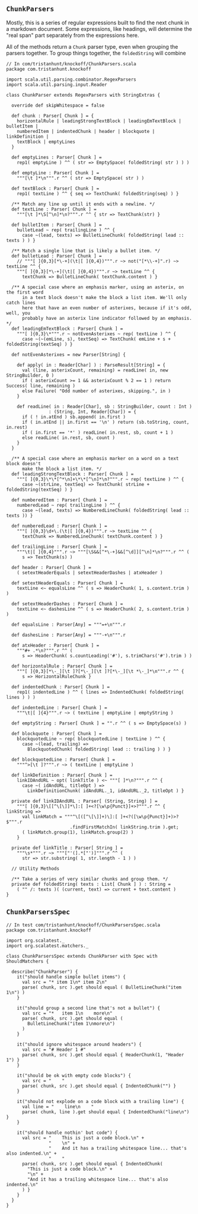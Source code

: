 ## `ChunkParsers` ##

Mostly, this is a series of regular expressions built to find the next chunk in a
markdown document. Some expressions, like headings, will determine the "real span"
part separately from the expressions here.

All of the methods return a `Chunk` parser type, even when grouping the parsers
together. To group things together, the `foldedString` will combine

    // In com/tristanhunt/knockoff/ChunkParsers.scala
    package com.tristanhunt.knockoff
    
    import scala.util.parsing.combinator.RegexParsers
    import scala.util.parsing.input.Reader

    class ChunkParser extends RegexParsers with StringExtras {
        
      override def skipWhitespace = false
      
      def chunk : Parser[ Chunk ] = {
        horizontalRule | leadingStrongTextBlock | leadingEmTextBlock | bulletItem |
        numberedItem | indentedChunk | header | blockquote | linkDefinition |
        textBlock | emptyLines
      }
      
      def emptyLines : Parser[ Chunk ] =
        rep1( emptyLine ) ^^ ( str => EmptySpace( foldedString( str ) ) )
      
      def emptyLine : Parser[ Chunk ] =
        """[\t ]*\n""".r ^^ ( str => EmptySpace( str ) )

      def textBlock : Parser[ Chunk ] =
        rep1( textLine ) ^^ { seq => TextChunk( foldedString(seq) ) }
      
      /** Match any line up until it ends with a newline. */
      def textLine : Parser[ Chunk ] =
        """[\t ]*\S[^\n]*\n?""".r ^^ { str => TextChunk(str) }
      
      def bulletItem : Parser[ Chunk ] =
        bulletLead ~ rep( trailingLine ) ^^ {
          case ~(lead, texts) => BulletLineChunk( foldedString( lead :: texts ) ) }
      
      /** Match a single line that is likely a bullet item. */
      def bulletLead : Parser[ Chunk ] =
        // """[ ]{0,3}[*\-+](\t|[ ]{0,4})""".r ~> not("[*\\-+]".r) ~> textLine ^^ {
        """[ ]{0,3}[*\-+](\t|[ ]{0,4})""".r ~> textLine ^^ {
          textChunk => BulletLineChunk( textChunk.content ) }
      
      /** A special case where an emphasis marker, using an asterix, on the first word
          in a text block doesn't make the block a list item. We'll only catch lines
          here that have an even number of asterixes, because if it's odd, well, you
          probably have an asterix line indicator followed by an emphasis. */
      def leadingEmTextBlock : Parser[ Chunk ] =
        """[ ]{0,3}\*""".r ~ notEvenAsterixes ~ rep( textLine ) ^^ {
          case ~(~(emLine, s), textSeq) => TextChunk( emLine + s + foldedString(textSeq) ) }
      
      def notEvenAsterixes = new Parser[String] {
    
        def apply( in : Reader[Char] ) : ParseResult[String] = {
          val (line, asterixCount, remaining) = readLine( in, new StringBuilder, 0 )
          if ( asterixCount >= 1 && asterixCount % 2 == 1 ) return Success( line, remaining )
          else Failure( "Odd number of asterixes, skipping.", in )
        }
        
        def readLine( in : Reader[Char], sb : StringBuilder, count : Int )
                    : (String, Int, Reader[Char]) = {
          if ( ! in.atEnd ) sb.append( in.first )
          if ( in.atEnd || in.first == '\n' ) return (sb.toString, count, in.rest)
          if ( in.first == '*' ) readLine( in.rest, sb, count + 1 )
          else readLine( in.rest, sb, count )
        }
      }
          
      /** A special case where an emphasis marker on a word on a text block doesn't
          make the block a list item. */
      def leadingStrongTextBlock : Parser[ Chunk ] =
        """[ ]{0,3}\*\*[^*\n]+\*\*[^\n]*\n?""".r ~ rep( textLine ) ^^ {
          case ~(strLine, textSeq) => TextChunk( strLine + foldedString(textSeq) ) }
      
      def numberedItem : Parser[ Chunk ] =
        numberedLead ~ rep( trailingLine ) ^^ {
          case ~(lead, texts) => NumberedLineChunk( foldedString( lead :: texts )) }
      
      def numberedLead : Parser[ Chunk ] =
        """[ ]{0,3}\d+\.(\t|[ ]{0,4})""".r ~> textLine ^^ {
          textChunk => NumberedLineChunk( textChunk.content ) }
      
      def trailingLine : Parser[ Chunk ] =
        """\t|[ ]{0,4}""".r ~> """[\S&&[^*\-+]&&[^\d]][^\n]*\n?""".r ^^ (
          s => TextChunk(s) )
      
      def header : Parser[ Chunk ] =
        ( setextHeaderEquals | setextHeaderDashes | atxHeader )

      def setextHeaderEquals : Parser[ Chunk ] =
        textLine <~ equalsLine ^^ ( s => HeaderChunk( 1, s.content.trim ) )

      def setextHeaderDashes : Parser[ Chunk ] =
        textLine <~ dashesLine ^^ ( s => HeaderChunk( 2, s.content.trim ) )

      def equalsLine : Parser[Any] = """=+\n""".r

      def dashesLine : Parser[Any] = """-+\n""".r

      def atxHeader : Parser[ Chunk ] =
        """#+ .*\n?""".r ^^ (
          s => HeaderChunk( s.countLeading('#'), s.trimChars('#').trim ) )
      
      def horizontalRule : Parser[ Chunk ] =
        """[ ]{0,3}[*\-_][\t ]?[*\-_][\t ]?[*\-_][\t *\-_]*\n""".r ^^ {
          s => HorizontalRuleChunk }
      
      def indentedChunk : Parser[ Chunk ] =
        rep1( indentedLine ) ^^ ( lines => IndentedChunk( foldedString( lines ) ) )
      
      def indentedLine : Parser[ Chunk ] =
        """\t|[ ]{4}""".r ~> ( textLine | emptyLine | emptyString )

      def emptyString : Parser[ Chunk ] = "".r ^^ ( s => EmptySpace(s) )
      
      def blockquote : Parser[ Chunk ] =
        blockquotedLine ~ rep( blockquotedLine | textLine ) ^^ {
          case ~(lead, trailing) =>
            BlockquotedChunk( foldedString( lead :: trailing ) ) }
      
      def blockquotedLine : Parser[ Chunk ] =
        """^>[\t ]?""".r ~> ( textLine | emptyLine )
    
      def linkDefinition : Parser[ Chunk ] =
        linkIDAndURL ~ opt( linkTitle ) <~ """[ ]*\n?""".r ^^ {
          case ~( idAndURL, titleOpt ) =>
            LinkDefinitionChunk( idAndURL._1, idAndURL._2, titleOpt ) }

      private def linkIDAndURL : Parser[ (String, String) ] =
        """[ ]{0,3}\[[^\[\]]*\]:[ ]+<?[\w\p{Punct}]+>?""".r ^^ { linkString =>
          val linkMatch = """^\[([^\[\]]+)\]:[ ]+<?([\w\p{Punct}]+)>?$""".r
                            .findFirstMatchIn( linkString.trim ).get;
          ( linkMatch.group(1), linkMatch.group(2) )
        }

      private def linkTitle : Parser[ String ] =
        """\s*""".r ~> """["'(].*["')]""".r ^^ (
          str => str.substring( 1, str.length - 1 ) )
      
      // Utility Methods
      
      /** Take a series of very similar chunks and group them. */
      private def foldedString( texts : List[ Chunk ] ) : String =
        ( "" /: texts )( (current, text) => current + text.content )
    }


## `ChunkParsersSpec` ##

    // In test com/tristanhunt/knockoff/ChunkParsersSpec.scala
    package com.tristanhunt.knockoff
    
    import org.scalatest._
    import org.scalatest.matchers._

    class ChunkParsersSpec extends ChunkParser with Spec with ShouldMatchers {

      describe("ChunkParser") {
        it("should handle simple bullet items") {
          val src = "* item 1\n* item 2\n"
          parse( chunk, src ).get should equal ( BulletLineChunk("item 1\n") )
        }
        
        it("should group a second line that's not a bullet") {
          val src = "*   item 1\n    more\n"
          parse( chunk, src ).get should equal (
            BulletLineChunk("item 1\nmore\n")
          )
        }
        
        it("should ignore whitespace around headers") {
          val src = "# Header 1 #"
          parse( chunk, src ).get should equal { HeaderChunk(1, "Header 1") }
        }
        
        it("should be ok with empty code blocks") {
          val src = "    "
          parse( chunk, src ).get should equal { IndentedChunk("") }
        }
        
        it("should not explode on a code block with a trailing line") {
          val line = "    line\n    "
          parse( chunk, line ).get should equal { IndentedChunk("line\n") }
        }
        
        it("should handle nothin' but code") {
          val src = "    This is just a code block.\n" +
                    "    \n" +
                    "    And it has a trailing whitespace line... that's also indented.\n" +
                    "    "
          parse( chunk, src ).get should equal { IndentedChunk(
            "This is just a code block.\n" +
            "\n" +
            "And it has a trailing whitespace line... that's also indented.\n"
          ) }
        }
      }
    }